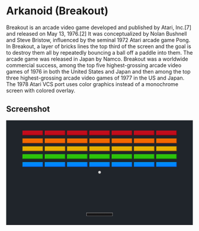 # Arkanoid (Breakout)
Breakout is an arcade video game developed and published by Atari, Inc.[7] and released on May 13, 1976.[2] It was conceptualized by Nolan Bushnell and Steve Bristow, influenced by the seminal 1972 Atari arcade game Pong. In Breakout, a layer of bricks lines the top third of the screen and the goal is to destroy them all by repeatedly bouncing a ball off a paddle into them. The arcade game was released in Japan by Namco. Breakout was a worldwide commercial success, among the top five highest-grossing arcade video games of 1976 in both the United States and Japan and then among the top three highest-grossing arcade video games of 1977 in the US and Japan. The 1978 Atari VCS port uses color graphics instead of a monochrome screen with colored overlay.

## Screenshot
![Unity Arkanoid screenshot](https://github.com/ddnv286/unity-arkanoid/blob/main/Assets/Screenshots/arkanoid_scrs.jpg?raw=true)
